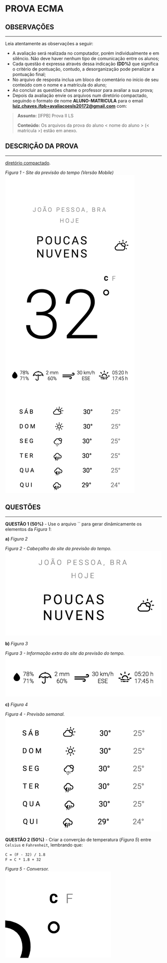 # PROVA ECMA

## OBSERVAÇÕES

* * *

Leia atentamente as observações a seguir:

* A avaliação será realizada no computador, porém individualmente e em silêncio. Não deve haver nenhum tipo de comunicação entre os alunos;
* Cada questão é expressa através dessa indicação **(DD%)** que significa o critério de pontuação, contudo, a desorganização pode penalizar a pontuação final;
* No arquivo de resposta inclua um bloco de comentário no início de seu conteúdo com o nome e a matrícula do aluno;
* Ao concluir as questões chame o professor para avaliar a sua prova;
* Depois da avaliação envie os arquivos num diretório compactado, seguindo o formato de nome **ALUNO-MATRICULA** para o email **luiz.chaves.ifpb+avaliacoesls20172@gmail.com** com:

> **Assunto:** [IFPB] Prova II LS
>
> **Conteúdo:** Os arquivos da prova do aluno < nome do aluno > (< matrícula >) estão em anexo.

## DESCRIÇÃO DA PROVA

* * *

[diretório compactado](code.zip).

*Figura 1 - Site da previsão do tempo (Versão Mobile)*<br>
![layout-mobile](assets/layout-mobile.png)

## QUESTÕES

* * *

**QUESTÃO 1 (50%)** - Use o arquivo `` para gerar dinâmicamente os elementos da *Figura 1*:

**a)** *Figura 2*

*Figura 2 - Cabeçalho do site da previsão do tempo.*<br>
![layout-mobile](assets/header.png)

**b)** *Figura 3*

*Figura 3 - Informação extra do site da previsão do tempo.*<br>
![layout-mobile](assets/status.png)

**c)** *Figura 4*

*Figura 4 - Previsão semanal.*<br>
![layout-mobile](assets/forecasts.png)

**QUESTÃO 2 (50%)** - Criar a converção de temperatura (*Figura 5*) entre `Celsius` e `Fahrenheit`, lembrando que:

```
C = (F - 32) / 1.8
F = C * 1.8 + 32
```

*Figura 5 - Conversor.*<br>
![layout-mobile](assets/converter.png)

<!-- > [Alternativa de resposta](code-response/). -->
